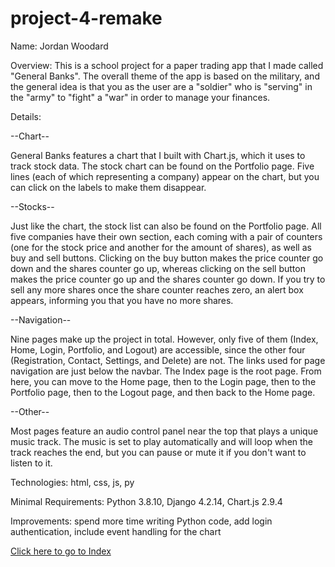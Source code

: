 # project-4-remake

Name: Jordan Woodard

Overview: This is a school project for a paper trading app that I made called "General Banks". The overall theme of the app is based on the military, and the general idea is that you as the user are a "soldier" who is "serving" in the "army" to "fight" a "war" in order to manage your finances.

Details: 

--Chart--

General Banks features a chart that I built with Chart.js, which it uses to track stock data. The stock chart can be found on the Portfolio page.  Five lines (each of which representing a company) appear on the chart, but you can click on the labels to make them disappear.

--Stocks--

Just like the chart, the stock list can also be found on the Portfolio page.  All five companies have their own section, each coming with a pair of counters (one for the stock price and another for the amount of shares), as well as buy and sell buttons.  Clicking on the buy button makes the price counter go down and the shares counter go up, whereas clicking on the sell button makes the price counter go up and the shares counter go down.  If you try to sell any more shares once the share counter reaches zero, an alert box appears, informing you that you have no more shares.

--Navigation--

Nine pages make up the project in total. However, only five of them (Index, Home, Login, Portfolio, and Logout) are accessible, since the other four (Registration, Contact, Settings, and Delete) are not. The links used for page navigation are just below the navbar. The Index page is the root page.  From here, you can move to the Home page, then to the Login page, then to the Portfolio page, then to the Logout page, and then back to the Home page.

--Other--

Most pages feature an audio control panel near the top that plays a unique music track. The music is set to play automatically and will loop when the track reaches the end, but you can pause or mute it if you don't want to listen to it.

Technologies: html, css, js, py

Minimal Requirements:  Python 3.8.10, Django 4.2.14, Chart.js 2.9.4

Improvements: spend more time writing Python code, add login authentication, include event handling for the chart

<head>
  
</head>

<body>

  <div>
    <a class="nav-link" href="./index.html">Click here to go to Index</a>
  </div>
  
</body>
